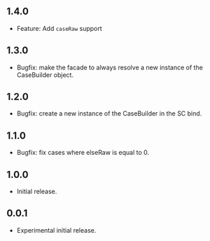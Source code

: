 ## 1.4.0
- Feature: Add `caseRaw` support

## 1.3.0

- Bugfix: make the facade to always resolve a new instance of the CaseBuilder object.

## 1.2.0

- Bugfix: create a new instance of the CaseBuilder in the SC bind.

## 1.1.0

- Bugfix: fix cases where elseRaw is equal to 0.

## 1.0.0

- Initial release.

## 0.0.1

- Experimental initial release.

